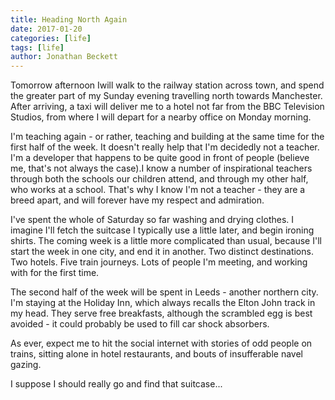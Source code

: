 ```yaml
---
title: Heading North Again
date: 2017-01-20
categories: [life]
tags: [life]
author: Jonathan Beckett
---
```


Tomorrow afternoon Iwill walk to the railway station across town, and spend the greater part of my Sunday evening travelling north towards Manchester. After arriving, a taxi will deliver me to a hotel not far from the BBC Television Studios, from where I will depart for a nearby office on Monday morning.

I'm teaching again - or rather, teaching and building at the same time for the first half of the week. It doesn't really help that I'm decidedly not a teacher. I'm a developer that happens to be quite good in front of people (believe me, that's not always the case).I know a number of inspirational teachers through both the schools our children attend, and through my other half, who works at a school. That's why I know I'm not a teacher - they are a breed apart, and will forever have my respect and admiration.

I've spent the whole of Saturday so far washing and drying clothes. I imagine I'll fetch the suitcase I typically use a little later, and begin ironing shirts. The coming week is a little more complicated than usual, because I'll start the week in one city, and end it in another. Two distinct destinations. Two hotels. Five train journeys. Lots of people I'm meeting, and working with for the first time.

The second half of the week will be spent in Leeds - another northern city. I'm staying at the Holiday Inn, which always recalls the Elton John track in my head. They serve free breakfasts, although the scrambled egg is best avoided - it could probably be used to fill car shock absorbers.

As ever, expect me to hit the social internet with stories of odd people on trains, sitting alone in hotel restaurants, and bouts of insufferable navel gazing.

I suppose I should really go and find that suitcase...